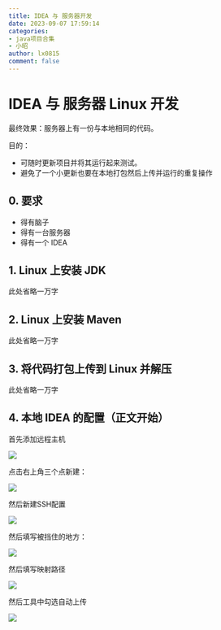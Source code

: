 ```yaml
---
title: IDEA 与 服务器开发
date: 2023-09-07 17:59:14
categories:
- java项目合集
- 小昭
author: lx0815
comment: false
---
```



# IDEA 与 服务器 Linux 开发

最终效果：服务器上有一份与本地相同的代码。

目的：

- 可随时更新项目并将其运行起来测试。
- 避免了一个小更新也要在本地打包然后上传并运行的重复操作


## 0. 要求

-  得有脑子 
-  得有一台服务器 
-  得有一个 IDEA 


## 1. Linux 上安装 JDK

此处省略一万字


## 2. Linux 上安装 Maven

此处省略一万字


## 3. 将代码打包上传到 Linux 并解压

此处省略一万字


## 4. 本地 IDEA 的配置（正文开始）

首先添加远程主机

![](https://cdn.jsdelivr.net/gh/zrgzs/images@main/images/20230907220242.jpg)

点击右上角三个点新建：

![](https://cdn.jsdelivr.net/gh/zrgzs/images@main/images/20230907220244.jpg)

然后新建SSH配置

![](https://cdn.jsdelivr.net/gh/zrgzs/images@main/images/20230907220246.jpg)

然后填写被挡住的地方：

![](https://cdn.jsdelivr.net/gh/zrgzs/images@main/images/20230907220248.jpg)

然后填写映射路径

![](https://cdn.jsdelivr.net/gh/zrgzs/images@main/images/20230907220251.jpg)

然后工具中勾选自动上传

![](https://cdn.jsdelivr.net/gh/zrgzs/images@main/images/20230907220253.jpg)
